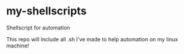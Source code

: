 # my-shellscripts
Shellscript for automation

This repo will include all .sh I've made to help automation on my linux machine!
